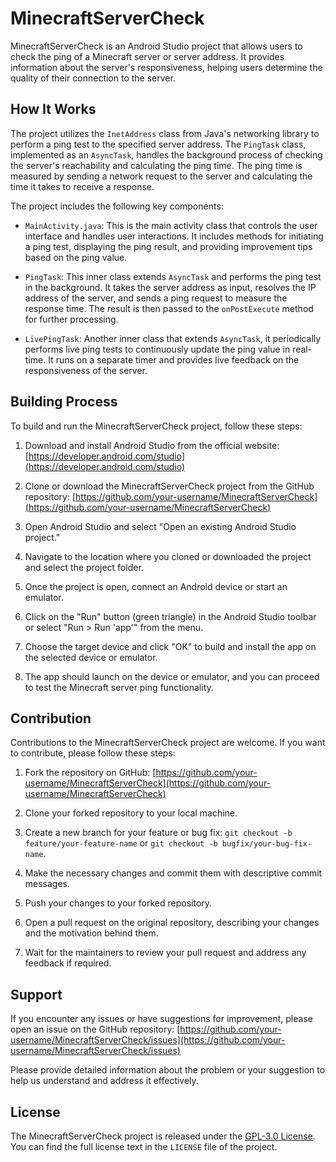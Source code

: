 # MinecraftServerCheck

MinecraftServerCheck is an Android Studio project that allows users to check the ping of a Minecraft server or server address. It provides information about the server's responsiveness, helping users determine the quality of their connection to the server.

## How It Works

The project utilizes the `InetAddress` class from Java's networking library to perform a ping test to the specified server address. The `PingTask` class, implemented as an `AsyncTask`, handles the background process of checking the server's reachability and calculating the ping time. The ping time is measured by sending a network request to the server and calculating the time it takes to receive a response.

The project includes the following key components:

- `MainActivity.java`: This is the main activity class that controls the user interface and handles user interactions. It includes methods for initiating a ping test, displaying the ping result, and providing improvement tips based on the ping value.

- `PingTask`: This inner class extends `AsyncTask` and performs the ping test in the background. It takes the server address as input, resolves the IP address of the server, and sends a ping request to measure the response time. The result is then passed to the `onPostExecute` method for further processing.

- `LivePingTask`: Another inner class that extends `AsyncTask`, it periodically performs live ping tests to continuously update the ping value in real-time. It runs on a separate timer and provides live feedback on the responsiveness of the server.

## Building Process

To build and run the MinecraftServerCheck project, follow these steps:

1. Download and install Android Studio from the official website: [https://developer.android.com/studio](https://developer.android.com/studio)

2. Clone or download the MinecraftServerCheck project from the GitHub repository: [https://github.com/your-username/MinecraftServerCheck](https://github.com/your-username/MinecraftServerCheck)

3. Open Android Studio and select "Open an existing Android Studio project."

4. Navigate to the location where you cloned or downloaded the project and select the project folder.

5. Once the project is open, connect an Android device or start an emulator.

6. Click on the "Run" button (green triangle) in the Android Studio toolbar or select "Run > Run 'app'" from the menu.

7. Choose the target device and click "OK" to build and install the app on the selected device or emulator.

8. The app should launch on the device or emulator, and you can proceed to test the Minecraft server ping functionality.

## Contribution

Contributions to the MinecraftServerCheck project are welcome. If you want to contribute, please follow these steps:

1. Fork the repository on GitHub: [https://github.com/your-username/MinecraftServerCheck](https://github.com/your-username/MinecraftServerCheck)

2. Clone your forked repository to your local machine.

3. Create a new branch for your feature or bug fix: `git checkout -b feature/your-feature-name` or `git checkout -b bugfix/your-bug-fix-name`.

4. Make the necessary changes and commit them with descriptive commit messages.

5. Push your changes to your forked repository.

6. Open a pull request on the original repository, describing your changes and the motivation behind them.

7. Wait for the maintainers to review your pull request and address any feedback if required.

## Support

If you encounter any issues or have suggestions for improvement, please open an issue on the GitHub repository: [https://github.com/your-username/MinecraftServerCheck/issues](https://github.com/your-username/MinecraftServerCheck/issues)

Please provide detailed information about the problem or your suggestion to help us understand and address it effectively.

## License

The MinecraftServerCheck project is released under the [GPL-3.0 License](https://opensource.org/licenses/GPL-3.0). You can find the full license text in the `LICENSE` file of the project.
